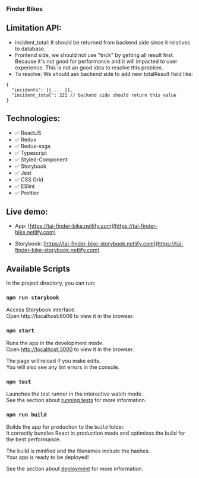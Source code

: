 ### Finder Bikes

## Limitation API:

- incident_total: It should be returned from backend side since it relatives to
  database.
- Frontend side, we should not use "trick" by getting all result first. Because
  it's not good for performance and it will impacted to user experience. This is
  not an good idea to resolve this problem.
- To resolve: We should ask backend side to add new totalResult field like:

```
{
  "incidents": [{ ... }],
  "incident_total": 221 // backend side should return this value
}
```

## Technologies:

- ✅ ReactJS
- ✅ Redux
- ✅ Redux-saga
- ✅ Typescript
- ✅ Styled-Component
- ✅ Storybook
- ✅ Jest
- ✅ CSS Grid
- ✅ ESlint
- ✅ Prettier

## Live demo:

- App:
  [https://tai-finder-bike.netlify.com](https://tai-finder-bike.netlify.com)

- Storybook:
  [https://tai-finder-bike-storybook.netlify.com](https://tai-finder-bike-storybook.netlify.com)

## Available Scripts

In the project directory, you can run:

### `npm run storybook`

Access Storybook interface.<br> Open http://localhost:6006 to view it in the
browser.

### `npm start`

Runs the app in the development mode.<br> Open
[http://localhost:3000](http://localhost:3000) to view it in the browser.

The page will reload if you make edits.<br> You will also see any lint errors in
the console.

### `npm test`

Launches the test runner in the interactive watch mode.<br> See the section
about
[running tests](https://facebook.github.io/create-react-app/docs/running-tests)
for more information.

### `npm run build`

Builds the app for production to the `build` folder.<br> It correctly bundles
React in production mode and optimizes the build for the best performance.

The build is minified and the filenames include the hashes.<br> Your app is
ready to be deployed!

See the section about
[deployment](https://facebook.github.io/create-react-app/docs/deployment) for
more information.
